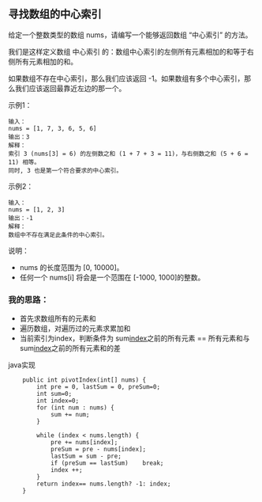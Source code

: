 ## 寻找数组的中心索引

给定一个整数类型的数组 nums，请编写一个能够返回数组 “中心索引” 的方法。

我们是这样定义数组 中心索引 的：数组中心索引的左侧所有元素相加的和等于右侧所有元素相加的和。

如果数组不存在中心索引，那么我们应该返回 -1。如果数组有多个中心索引，那么我们应该返回最靠近左边的那一个。

示例1：
```
输入：
nums = [1, 7, 3, 6, 5, 6]
输出：3
解释：
索引 3 (nums[3] = 6) 的左侧数之和 (1 + 7 + 3 = 11)，与右侧数之和 (5 + 6 = 11) 相等。
同时, 3 也是第一个符合要求的中心索引。
```
示例2：
```
输入：
nums = [1, 2, 3]
输出：-1
解释：
数组中不存在满足此条件的中心索引。
```
说明：
- nums 的长度范围为 [0, 10000]。
- 任何一个 nums[i] 将会是一个范围在 [-1000, 1000]的整数。

### 我的思路：  
- 首先求数组所有的元素和
- 遍历数组，对遍历过的元素求累加和
- 当前索引为index，判断条件为 sum[index](不包含)之前的所有元素 == 所有元素和与sum[index](包含)之前的所有元素和的差

java实现
```
    public int pivotIndex(int[] nums) {
        int pre = 0, lastSum = 0, preSum=0;
        int sum=0;
        int index=0;
        for (int num : nums) {
            sum += num;
        }

        while (index < nums.length) {
            pre += nums[index];
            preSum = pre - nums[index];
            lastSum = sum - pre;
            if (preSum == lastSum)    break;
            index ++;
        }
        return index== nums.length? -1: index;
    }
```
